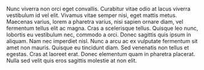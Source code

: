 ---
---

Nunc viverra non orci eget convallis. Curabitur vitae odio at lacus viverra vestibulum id vel elit. Vivamus vitae semper nisi, eget mattis metus. Maecenas varius, lorem a pharetra varius, nisi sapien ornare diam, vel fermentum tellus elit ac magna. Cras a scelerisque tellus. Quisque leo nunc, lobortis eu vestibulum nec, commodo a orci. Donec sagittis quis ipsum in aliquam. Nam nec imperdiet nisl. Nunc a arcu ac ex vulputate fermentum sit amet non mauris. Quisque eu tincidunt diam. Sed venenatis non tellus et egestas. Cras at laoreet erat. Donec elementum quam in pharetra placerat. Nulla sed velit quis eros sagittis molestie at non elit.
